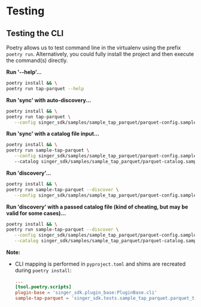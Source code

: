 # Testing

## Testing the CLI

Poetry allows us to test command line in the virtualenv using the prefix `poetry run`. Alternatively, you could fully install the project and then execute the command(s) directly.

**Run '--help'...**

```bash
poetry install && \
poetry run tap-parquet --help
```

**Run 'sync' with auto-discovery...**

```bash
poetry install && \
poetry run tap-parquet \
   --config singer_sdk/samples/sample_tap_parquet/parquet-config.sample.json
```

**Run 'sync' with a catalog file input...**

```bash
poetry install && \
poetry run sample-tap-parquet \
   --config singer_sdk/samples/sample_tap_parquet/parquet-config.sample.json
   --catalog singer_sdk/samples/sample_tap_parquet/parquet-catalog.sample.json
```

**Run 'discovery'...**

```bash
poetry install && \
poetry run sample-tap-parquet --discover \
   --config singer_sdk/samples/sample_tap_parquet/parquet-config.sample.json
```

**Run 'discovery' with a passed catalog file (kind of cheating, but may be valid for some cases)...**

```bash
poetry install && \
poetry run sample-tap-parquet --discover \
   --config singer_sdk/samples/sample_tap_parquet/parquet-config.sample.json \
   --catalog singer_sdk/samples/sample_tap_parquet/parquet-catalog.sample.json
```

**Note:**

- CLI mapping is performed in `pyproject.toml` and shims are recreated during `poetry install`:

    ```toml
    ...
    [tool.poetry.scripts]
    plugin-base = 'singer_sdk.plugin_base:PluginBase.cli'
    sample-tap-parquet = 'singer_sdk.tests.sample_tap_parquet.parquet_tap:cli'
    ```
